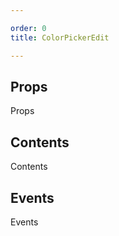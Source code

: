 ```yaml
---

order: 0
title: ColorPickerEdit

---
```

 
## Props
 
Props
 
## Contents
 
Contents
 
## Events
 
Events
 
